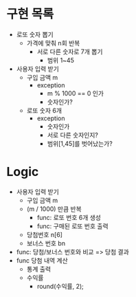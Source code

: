 # 구현 목록
- 로또 숫자 뽑기
  - 가격에 맞춰 n회 반복
    - 서로 다른 숫자로 7개 뽑기
      - 범위 1~45
- 사용자 입력 받기
  - 구입 금액 m
    - exception
      - m % 1000 == 0 인가
      - 숫자인가?
  - 로또 숫자 6개
    - exception
      - 숫자인가
      - 서로 다른 숫자인지?
      - 범위\[1,45]를 벗어났는가?

# Logic

- 사용자 입력 받기
  - 구입 금액 m
  - (m / 1000) 만큼 반복
    - func: 로또 번호 6개 생성
    - func: 구매된 로또 번호 출력
  - 당첨번호 n[6]
  - 보너스 번호 bn
- func: 당첨/보너스 번호와 비교 => 당첨 결과
- func 당첨 내역 계산
  - 통계 출력
  - 수익률
    - round(수익률, 2);
